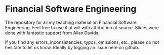 # Financial Software Engineering
The repository for all my teaching material on Financial Software Engineering. Feel free to use it at will with attribution of source. Slides were done with fantastic support from Allan Davids.

If you find any errors, inconsistencies, typos, omissions, etc., please do not hesitate to let us know. Ideally by logging an issue here on github.
